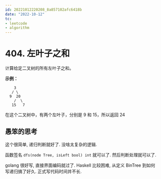 ```yaml
---
id: 20221012220208_8a857102afc6418b
date: "2022-10-12"
tc:
- leetcode
- algorithm
---
```


# 404. 左叶子之和

计算给定二叉树的所有左叶子之和。

**示例：**
```
    3
   / \
  9  20
    /  \
   15   7
```
在这个二叉树中，有两个左叶子，分别是 9 和 15，所以返回 24

## 愚笨的思考

这个很简单, 递归判断就好了. 没啥太复杂的逻辑.

函数签名 `dfs(node Tree, isLeft bool) int` 就可以了. 然后判断处理就可以了.

golang 很好写, 直接界面编码就过了. Haskell 比较困难, 从定义 BinTree 到如何写递归搞了好久. 正式写代码时间并不长.
